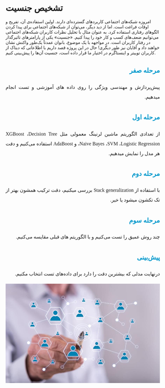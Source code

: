 #  تشخیص جنسیت

امروزه شبکه‌های اجتماعی کاربردهای گسترده‌ای دارند. اولین استفاده‌ی آن، تفریح و اوقات فراغت است. اما از دید دیگر، می‌توان از شبکه‌های اجتماعی برای پیدا کردن الگوهای رفتاری استفاده کرد. به عنوان مثال با تحلیل نظرات کاربران شبکه‌های اجتماعی می‌توانیم ضعف‌های کسب و کار خود را پیدا کنیم. «جنسیت» یکی از پارامترهای تاثیرگذار در رفتار کاربران است. در مواجهه با یک موضوع، بانوان عمدتاً یک‌طور واکنش نشان خواهند داد و آقایان نیز طور دیگری! حال در این پروژه قصد داریم با اطلاعاتی که دیتاک از کاربران توییتر و اینستاگرم در اختیار ما قرار داده است، جنسیت آن‌ها را پیش‌بینی کنیم. 

<h2 align=right style="line-height:200%;font-family:vazir;color:#0099cc">
<font face="vazir" color="#0099cc">
مرحله صفر
</font>
</h2>
<p dir=rtl style="direction: rtl; text-align: justify; line-height:200%; font-family:vazir; font-size:medium">
<font face="vazir" size=3>
پیش‌پردازش و مهندسی ویژگی را روی داده های آموزشی و تست انجام میدهیم.

</font>
</p>

<h2 align=right style="line-height:200%;font-family:vazir;color:#0099cc">
<font face="vazir" color="#0099cc">
مرحله اول
</font>
</h2>
<p dir=rtl style="direction: rtl; text-align: justify; line-height:200%; font-family:vazir; font-size:medium">
<font face="vazir" size=3>
    از تعدادی الگوریتم ماشین لرنینگ معمولی مثل XGBoost ،Decision Tree ،Naive Bayes ،SVM ،Logistic Regression و  AdaBoost    استفاده می‌کنیم 
 و دقت هر مدل را نمایش میدهیم.

</font>
</p>

<h2 align=right style="line-height:200%;font-family:vazir;color:#0099cc">
<font face="vazir" color="#0099cc">
مرحله دوم
</font>
</h2>
<p dir=rtl style="direction: rtl; text-align: justify; line-height:200%; font-family:vazir; font-size:medium">
<font face="vazir" size=3>
  با استفاده از Stack generalization بررسی میکنیم، دقت ترکیب همشون بهتر از تک تکشون میشود یا خیر.

</font>
</p>

<h2 align=right style="line-height:200%;font-family:vazir;color:#0099cc">
<font face="vazir" color="#0099cc">
مرحله سوم
</font>
</h2>
<p dir=rtl style="direction: rtl; text-align: justify; line-height:200%; font-family:vazir; font-size:medium">
<font face="vazir" size=3>
  چند روش عمیق را تست می‌کنیم و با الگوریتم های قبلی مقایسه می‌کنیم.

</font>
</p>
<h2 align=right style="line-height:200%;font-family:vazir;color:#0099cc">
<font face="vazir" color="#0099cc">
پیش‌بینی
</font>
</h2>
<p dir=rtl style="direction: rtl; text-align: justify; line-height:200%; font-family:vazir; font-size:medium">
<font face="vazir" size=3>
  درنهایت مدلی که بیشترین دقت را دارد برای داده‌های تست انتخاب مکنیم.

</font>
</p>


![Alt Text](/images/a-guide-to-social-network-analysis-and-its-use-cases.jpg)



